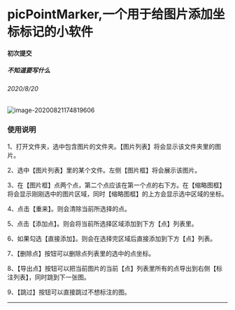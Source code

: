 # picPointMarker,一个用于给图片添加坐标标记的小软件



####  初次提交

#####  不知道要写什么

###### 2020/8/20

![image-20200821174819606](.picMark/5f3d792210ea1.128px.ico)

### 使用说明

1、打开文件夹，选中包含图片的文件夹。【图片列表】将会显示该文件夹里的图片。

2、选中【图片列表】里的某个文件。左侧【图片框】将会展示该图片。

3、在【图片框】点两个点，第二个点应该在第一个点的右下方。在【缩略图框】将会显示刚刚选中的图片区域，同时【缩略图框】的上方会显示选中区域的坐标。

4、点击【重来】。则会清除当前所选择的点。

5、点击【添加点】。则会将当前所选择区域添加到下方【点】列表里。

6、如果勾选【直接添加】。则会在选择完区域后直接添加到下方【点】列表。

7、【删除点】按钮可以删除点列表里的选中的点坐标。

8、【导出点】按钮可以把当前图片的当前【点】列表里所有的点导出到右侧【标注列表】，同时跳到下一张图。

9、【跳过】按钮可以直接跳过不想标注的图。





------

